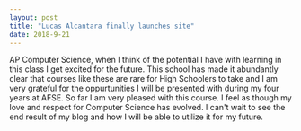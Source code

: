 ```yaml
---
layout: post
title: "Lucas Alcantara finally launches site"
date: 2018-9-21
---
```


AP Computer Science, when I think of the potential I have with learning in this class I get excited for the future. This school has made it abundantly clear that courses like these are rare for High Schoolers to take and I am very grateful for the oppurtunities I will be presented with during my four years at AFSE. So far I am very pleased with this course. I feel as though my love and respect for Computer Science has evolved. I can't wait to see the end result of my blog and how I will be able to utilize it for my future. 
